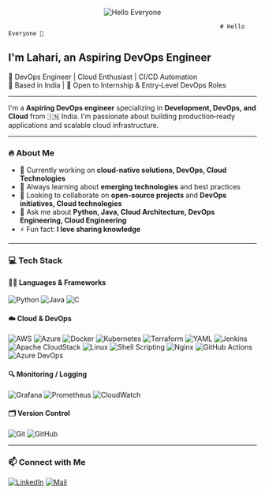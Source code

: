 <!-- Animated header banner -->
<p align="center">
  <img src="./assets/hello_banner.gif" alt="Hello Everyone" />
</p>

                                                                # Hello Everyone 👋
## I'm Lahari, an Aspiring DevOps Engineer

🚀 DevOps Engineer | Cloud Enthusiast | CI/CD Automation  
📍 Based in India | 🎯 Open to Internship & Entry‑Level DevOps Roles  

---

I'm a **Aspiring DevOps engineer** specializing in **Development, DevOps, and Cloud** from 🇮🇳 India. I'm passionate about building production‑ready applications and scalable cloud infrastructure.

---

### 🔥 About Me

- 🔭 Currently working on **cloud-native solutions, DevOps, Cloud Technologies**
- 🌱 Always learning about **emerging technologies** and best practices
- 👯 Looking to collaborate on **open-source projects** and **DevOps initiatives, Cloud technologies**
- 💬 Ask me about **Python, Java, Cloud Architecture, DevOps Engineering, Cloud Engineering**
- ⚡ Fun fact: **I love sharing knowledge**

---

### 💻 Tech Stack

#### 👩‍💻 Languages & Frameworks
![Python](https://img.shields.io/badge/-Python-3776AB?logo=python&logoColor=white&style=flat)
![Java](https://img.shields.io/badge/-Java-007396?logo=java&logoColor=white&style=flat)
![C](https://img.shields.io/badge/-C-00599C?logo=c&logoColor=white&style=flat)

#### ☁️ Cloud & DevOps
![AWS](https://img.shields.io/badge/-AWS-232F3E?logo=amazonaws&logoColor=white&style=flat)
![Azure](https://img.shields.io/badge/-Azure-0078D4?logo=microsoftazure&logoColor=white&style=flat)
![Docker](https://img.shields.io/badge/-Docker-2496ED?logo=docker&logoColor=white&style=flat)
![Kubernetes](https://img.shields.io/badge/-Kubernetes-326CE5?logo=kubernetes&logoColor=white&style=flat)
![Terraform](https://img.shields.io/badge/-Terraform-7B42BC?logo=terraform&logoColor=white&style=flat)
![YAML](https://img.shields.io/badge/-YAML-CB171E?logo=yaml&logoColor=white&style=flat)
![Jenkins](https://img.shields.io/badge/-Jenkins-D24939?logo=jenkins&logoColor=white&style=flat)
![Apache CloudStack](https://img.shields.io/badge/-Apache%20CloudStack-2E3A59?logo=apache&logoColor=white&style=flat)
![Linux](https://img.shields.io/badge/-Linux-FCC624?logo=linux&logoColor=black&style=flat)
![Shell Scripting](https://img.shields.io/badge/-Shell-4EAA25?logo=gnu-bash&logoColor=white&style=flat)
![Nginx](https://img.shields.io/badge/-Nginx-009639?style=flat-square&logo=nginx&logoColor=white)
![GitHub Actions](https://img.shields.io/badge/-GitHub%20Actions-2088FF?logo=githubactions&logoColor=white&style=flat)
![Azure DevOps](https://img.shields.io/badge/-Azure%20DevOps-0078D7?logo=azuredevops&logoColor=white&style=flat)

#### 🔍 Monitoring / Logging
![Grafana](https://img.shields.io/badge/-Grafana-F46800?logo=grafana&logoColor=white&style=flat)
![Prometheus](https://img.shields.io/badge/-Prometheus-E6522C?logo=prometheus&logoColor=white&style=flat)
![CloudWatch](https://img.shields.io/badge/-CloudWatch-FF9900?logo=amazonaws&logoColor=white&style=flat)

#### 🗂️ Version Control
![Git](https://img.shields.io/badge/-Git-F05032?logo=git&logoColor=white&style=flat)
![GitHub](https://img.shields.io/badge/-GitHub-181717?logo=github&logoColor=white&style=flat)

---

### 📫 Connect with Me

[![LinkedIn](https://img.shields.io/badge/-LinkedIn-0A66C2?logo=linkedin&logoColor=white&style=flat)](https://www.linkedin.com/in/a-lahari/)
[![Mail](https://img.shields.io/badge/-Email-D14836?logo=gmail&logoColor=white&style=flat)](mailto:anugalahari27@example.com)
